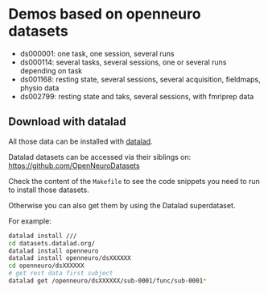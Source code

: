 # Demos based on openneuro datasets

-   ds000001: one task, one session, several runs
-   ds000114: several tasks, several sessions,
    one or several runs depending on task
-   ds001168: resting state, several sessions, several acquisition, fieldmaps,
    physio data
-   ds002799: resting state and taks, several sessions, with fmriprep data

## Download with datalad

All those data can be installed with
[datalad](http://handbook.datalad.org/en/latest/index.html).

Datalad datasets can be accessed via their siblings on:
https://github.com/OpenNeuroDatasets

Check the content of the `Makefile` to see the code snippets you need to run
to install those datasets.

Otherwise you can also get them by using the Datalad superdataset.

For example:

```bash
datalad install ///
cd datasets.datalad.org/
datalad install openneuro
datalad install openneuro/dsXXXXXX
cd openneuro/dsXXXXXX
# get rest data first subject
datalad get /openneuro/dsXXXXXX/sub-0001/func/sub-0001*
```
